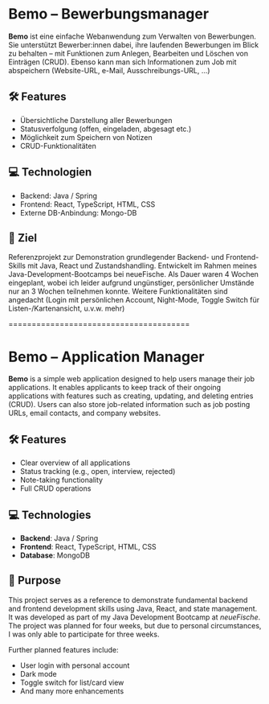 # Bemo – Bewerbungsmanager

**Bemo** ist eine einfache Webanwendung zum Verwalten von Bewerbungen. Sie unterstützt Bewerber:innen dabei, ihre laufenden Bewerbungen im Blick zu behalten – mit Funktionen zum Anlegen, Bearbeiten und Löschen von Einträgen (CRUD). Ebenso kann man sich Informationen zum Job mit abspeichern (Website-URL, e-Mail, Ausschreibungs-URL, ...)

## 🛠️ Features
- Übersichtliche Darstellung aller Bewerbungen
- Statusverfolgung (offen, eingeladen, abgesagt etc.)
- Möglichkeit zum Speichern von Notizen
- CRUD-Funktionalitäten

## 💻 Technologien

- Backend: Java / Spring
- Frontend: React, TypeScript, HTML, CSS
- Externe DB-Anbindung: Mongo-DB

## 🚀 Ziel
Referenzprojekt zur Demonstration grundlegender Backend- und Frontend-Skills mit Java, React und Zustandshandling. Entwickelt im Rahmen meines Java-Development-Bootcamps bei neueFische.
Als Dauer waren 4 Wochen eingeplant, wobei ich leider aufgrund ungünstiger, persönlicher Umstände nur an 3 Wochen teilnehmen konnte.
Weitere Funktionalitäten sind angedacht (Login mit persönlichen Account, Night-Mode, Toggle Switch für Listen-/Kartenansicht, u.v.w. mehr)


=======================================


# Bemo – Application Manager

**Bemo** is a simple web application designed to help users manage their job applications. It enables applicants to keep track of their ongoing applications with features such as creating, updating, and deleting entries (CRUD). Users can also store job-related information such as job posting URLs, email contacts, and company websites.

## 🛠️ Features

- Clear overview of all applications
- Status tracking (e.g., open, interview, rejected)
- Note-taking functionality
- Full CRUD operations

## 💻 Technologies

- **Backend**: Java / Spring  
- **Frontend**: React, TypeScript, HTML, CSS  
- **Database**: MongoDB

## 🚀 Purpose

This project serves as a reference to demonstrate fundamental backend and frontend development skills using Java, React, and state management. It was developed as part of my Java Development Bootcamp at *neueFische*. The project was planned for four weeks, but due to personal circumstances, I was only able to participate for three weeks.

Further planned features include:
- User login with personal account
- Dark mode
- Toggle switch for list/card view
- And many more enhancements
